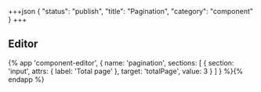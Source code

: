 +++json
{
  "status": "publish",
  "title": "Pagination",
  "category": "component"
}
+++

## Editor

{%
  app 'component-editor', {
    name: 'pagination',
    sections: [
      {
        section: 'input',
        attrs: {
          label: 'Total page'
        },
        target: 'totalPage',
        value: 3
      }
    ]
  }
%}{% endapp %}
